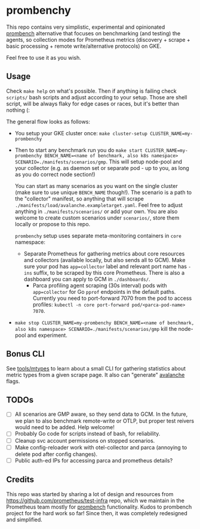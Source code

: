 # prombenchy

This repo contains very simplistic, experimental and opinionated [prombench](https://github.com/prometheus/test-infra/tree/master/prombench) alternative
that focuses on benchmarking (and testing) the agents, so collection modes for Prometheus metrics (discovery + scrape + basic processing + remote write/alternative protocols) on GKE.

Feel free to use it as you wish.

## Usage

Check `make help` on what's possible. Then if anything is failing check `scripts/` bash scripts and adjust according to your setup. Those are shell script, will be always flaky for edge cases or races, but it's better than nothing (: 

The general flow looks as follows:

* You setup your GKE cluster once: `make cluster-setup CLUSTER_NAME=my-prombenchy`
* Then to start any benchmark run you do `make start CLUSTER_NAME=my-prombenchy BENCH_NAME=<name of benchmark, also k8s namespace> SCENARIO=./manifests/scenarios/gmp`. This will setup node-pool and your collector (e.g. as daemon set or separate pod - up to you, as long as you do correct node section!)

    You can start as many scenarios as you want on the single cluster (make sure to use unique `BENCH_NAME` though!). The scenario is a path to the "collector" manifest, so anything that will scrape `./manifests/load/avalanche.exampletarget.yaml`. Feel free to adjust anything in `./manifests/scenarios/` or add your own. You are also welcome to create custom scenarios under `scenarios/`, store them locally or propose to this repo.
    
    `prombenchy` setup uses separate meta-monitoring containers in `core` namespace:
    * Separate Prometheus for gathering metrics about core resources and collectors (available locally, but also sends all to GCM). Make sure your pod has `app=collector` label and relevant port name has `-ins` suffix, to be scraped by this core Prometheus. There is also a dashboard you can apply to GCM in `./dashboards/`.
      * Parca profiling agent scraping (30s interval) pods with `app=collector` for Go `pprof` endpoints in the default paths. Currently you need to port-forward 7070 from the pod to access profiles: `kubectl -n core port-forward pod/<parca-pod-name> 7070`.

* `make stop CLUSTER_NAME=my-prombenchy BENCH_NAME=<name of benchmark, also k8s namespace> SCENARIO=./manifests/scenarios/gmp` kill the node-pool and experiment.

## Bonus CLI

See [tools/mtypes](./tools/mtypes) to learn about a small CLI for gathering statistics about metric types from a given scrape page. It also can "generate" [avalanche](https://github.com/prometheus-community/avalanche) flags.

## TODOs

* [ ] All scenarios are GMP aware, so they send data to GCM. In the future, we plan to also benchmark remote-write or OTLP, but proper test reivers would need to be added. Help welcome!
* [ ] Probably Go code for scripts instead of bash, for reliability.
* [ ] Cleanup svc account permissions on stopped scenarios.
* [ ] Make config-reloader work with otel-collector and parca (annoying to delete pod after config changes).
* [ ] Public auth-ed IPs for accessing parca and prometheus details?

## Credits

This repo was started by sharing a lot of design and resources from https://github.com/prometheus/test-infra repo, which we maintain in the Prometheus team mostly for [prombench](https://github.com/prometheus/test-infra/tree/master/prombench) functionality. Kudos to prombench project for the hard work so far! Since then, it was completely redesigned and simplified.
